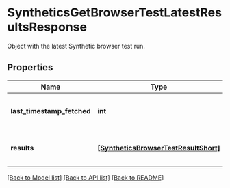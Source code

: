 # SyntheticsGetBrowserTestLatestResultsResponse

Object with the latest Synthetic browser test run.

## Properties
Name | Type | Description | Notes
------------ | ------------- | ------------- | -------------
**last_timestamp_fetched** | **int** | Timestamp of the latest browser test run. | [optional] 
**results** | [**[SyntheticsBrowserTestResultShort]**](SyntheticsBrowserTestResultShort.md) | Result of the latest browser test run. | [optional] 

[[Back to Model list]](README.md#documentation-for-models) [[Back to API list]](README.md#documentation-for-api-endpoints) [[Back to README]](README.md)


